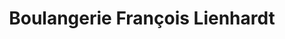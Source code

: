---
title: "Boulangerie François Lienhardt"
url: /soufflenheim/boulangerie-francois-lienhardt/
shop: boulangerie
---
